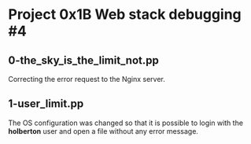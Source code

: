 # Project 0x1B Web stack debugging #4

## 0-the_sky_is_the_limit_not.pp

Correcting the error request to the Nginx server.

## 1-user_limit.pp

The OS configuration was changed so that it is possible to login with the **holberton** user and open a file without any error message.